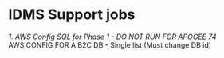 # IDMS Support jobs 

*1. AWS Config SQL for Phase 1 - DO NOT RUN FOR APOGEE 74*  <br />
 AWS CONFIG FOR A B2C DB - Single list  (Must change DB id)
 
 <br />

